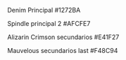 Denim  Principal
#1272BA

Spindle principal 2
#AFCFE7

Alizarin Crimson secundarios
#E41F27

Mauvelous secundarios last
#F48C94
